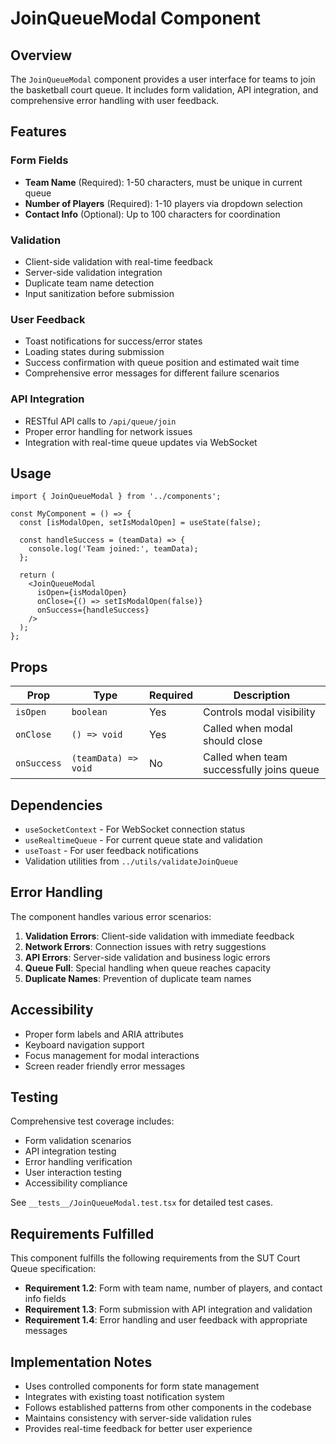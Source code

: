 # JoinQueueModal Component

## Overview

The `JoinQueueModal` component provides a user interface for teams to join the basketball court queue. It includes form validation, API integration, and comprehensive error handling with user feedback.

## Features

### Form Fields
- **Team Name** (Required): 1-50 characters, must be unique in current queue
- **Number of Players** (Required): 1-10 players via dropdown selection
- **Contact Info** (Optional): Up to 100 characters for coordination

### Validation
- Client-side validation with real-time feedback
- Server-side validation integration
- Duplicate team name detection
- Input sanitization before submission

### User Feedback
- Toast notifications for success/error states
- Loading states during submission
- Success confirmation with queue position and estimated wait time
- Comprehensive error messages for different failure scenarios

### API Integration
- RESTful API calls to `/api/queue/join`
- Proper error handling for network issues
- Integration with real-time queue updates via WebSocket

## Usage

```tsx
import { JoinQueueModal } from '../components';

const MyComponent = () => {
  const [isModalOpen, setIsModalOpen] = useState(false);

  const handleSuccess = (teamData) => {
    console.log('Team joined:', teamData);
  };

  return (
    <JoinQueueModal
      isOpen={isModalOpen}
      onClose={() => setIsModalOpen(false)}
      onSuccess={handleSuccess}
    />
  );
};
```

## Props

| Prop | Type | Required | Description |
|------|------|----------|-------------|
| `isOpen` | `boolean` | Yes | Controls modal visibility |
| `onClose` | `() => void` | Yes | Called when modal should close |
| `onSuccess` | `(teamData) => void` | No | Called when team successfully joins queue |

## Dependencies

- `useSocketContext` - For WebSocket connection status
- `useRealtimeQueue` - For current queue state and validation
- `useToast` - For user feedback notifications
- Validation utilities from `../utils/validateJoinQueue`

## Error Handling

The component handles various error scenarios:

1. **Validation Errors**: Client-side validation with immediate feedback
2. **Network Errors**: Connection issues with retry suggestions
3. **API Errors**: Server-side validation and business logic errors
4. **Queue Full**: Special handling when queue reaches capacity
5. **Duplicate Names**: Prevention of duplicate team names

## Accessibility

- Proper form labels and ARIA attributes
- Keyboard navigation support
- Focus management for modal interactions
- Screen reader friendly error messages

## Testing

Comprehensive test coverage includes:
- Form validation scenarios
- API integration testing
- Error handling verification
- User interaction testing
- Accessibility compliance

See `__tests__/JoinQueueModal.test.tsx` for detailed test cases.

## Requirements Fulfilled

This component fulfills the following requirements from the SUT Court Queue specification:

- **Requirement 1.2**: Form with team name, number of players, and contact info fields
- **Requirement 1.3**: Form submission with API integration and validation  
- **Requirement 1.4**: Error handling and user feedback with appropriate messages

## Implementation Notes

- Uses controlled components for form state management
- Integrates with existing toast notification system
- Follows established patterns from other components in the codebase
- Maintains consistency with server-side validation rules
- Provides real-time feedback for better user experience